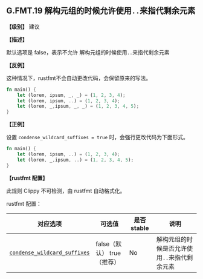 ## G.FMT.19  解构元组的时候允许使用`..`来指代剩余元素

**【级别】** 建议

**【描述】**

默认选项是 false，表示不允许 解构元组的时候使用`..`来指代剩余元素

**【反例】**

这种情况下，rustfmt不会自动更改代码，会保留原来的写法。

```rust
fn main() {
    let (lorem, ipsum, _, _) = (1, 2, 3, 4);
    let (lorem, ipsum, ..) = (1, 2, 3, 4);
    let (lorem, _,ipsum, _, _) = (1, 2, 3, 4, 5);
}
```

**【正例】**

设置 `condense_wildcard_suffixes = true` 时，会强行更改代码为下面形式。

```rust
fn main() {
    let (lorem, ipsum, ..) = (1, 2, 3, 4);
    let (lorem, _,ipsum, ..) = (1, 2, 3, 4, 5);
}
```

**【rustfmt 配置】**

此规则 Clippy 不可检测，由 rustfmt 自动格式化。

rustfmt 配置：

| 对应选项                                                     | 可选值                      | 是否 stable | 说明                                         |
| ------------------------------------------------------------ | --------------------------- | ----------- | -------------------------------------------- |
| [`condense_wildcard_suffixes`](https://rust-lang.github.io/rustfmt/?#condense_wildcard_suffixes) | false（默认） true （推荐） | No          | 解构元组的时候是否允许使用`..`来指代剩余元素 |
